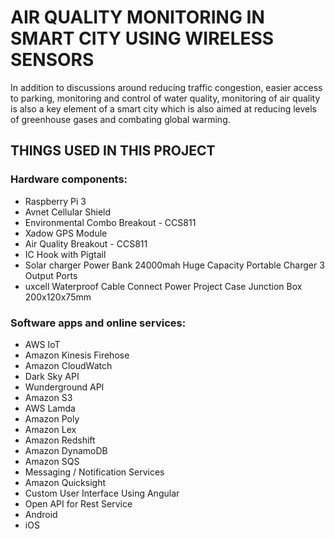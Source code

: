 # AIR QUALITY MONITORING IN SMART CITY USING WIRELESS SENSORS

In addition to discussions around reducing traffic congestion, easier access
to parking, monitoring and control of water quality, monitoring of air quality
is also a key element of a smart city which is also aimed at reducing levels
of greenhouse gases and combating global warming.

## THINGS USED IN THIS PROJECT

### Hardware components:

* Raspberry Pi 3
* Avnet Cellular Shield
* Environmental Combo Breakout - CCS811
* Xadow GPS Module
* Air Quality Breakout - CCS811
* IC Hook with Pigtail
* Solar charger Power Bank 24000mah Huge Capacity Portable Charger 3 Output Ports
* uxcell Waterproof Cable Connect Power Project Case Junction Box 200x120x75mm

### Software apps and online services:

* AWS IoT
* Amazon Kinesis Firehose
* Amazon CloudWatch
* Dark Sky API
* Wunderground API
* Amazon S3
* AWS Lamda
* Amazon Poly
* Amazon Lex
* Amazon Redshift
* Amazon DynamoDB
* Amazon SQS
* Messaging / Notification Services
* Amazon Quicksight
* Custom User Interface Using Angular
* Open API for Rest Service
* Android
* iOS
